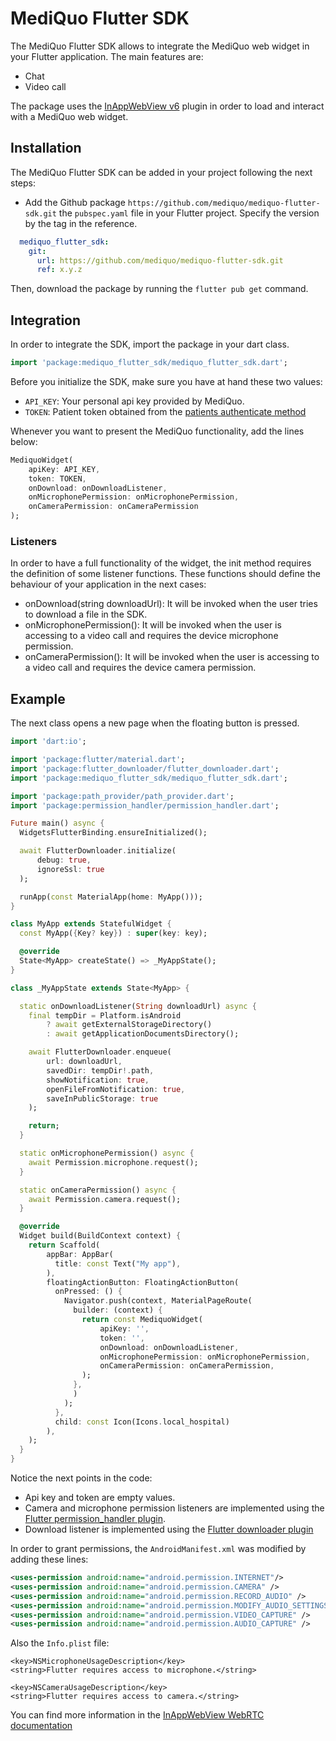 # MediQuo Flutter SDK

The MediQuo Flutter SDK allows to integrate the MediQuo web widget in your Flutter application. The main features are:
- Chat
- Video call

The package uses the [InAppWebView v6](https://inappwebview.dev/) plugin in order to load and interact with a MediQuo web widget. 

## Installation

The MediQuo Flutter SDK can be added in your project following the next steps:

- Add the Github package `https://github.com/mediquo/mediquo-flutter-sdk.git` the `pubspec.yaml` file in your Flutter project. Specify the version by the tag in the reference.

```yaml
  mediquo_flutter_sdk:
    git:
      url: https://github.com/mediquo/mediquo-flutter-sdk.git
      ref: x.y.z
```

Then, download the package by running the `flutter pub get` command.

## Integration

In order to integrate the SDK, import the package in your dart class.

```dart
import 'package:mediquo_flutter_sdk/mediquo_flutter_sdk.dart';
```

Before you initialize the SDK, make sure you have at hand these two values:
- `API_KEY`: Your personal api key provided by MediQuo.
- `TOKEN`: Patient token obtained from the [patients authenticate method](https://developer.mediquo.com/docs/api/patients/#authenticate)

Whenever you want to present the MediQuo functionality, add the lines below:

```dart
MediquoWidget(
    apiKey: API_KEY,
    token: TOKEN,
    onDownload: onDownloadListener,
    onMicrophonePermission: onMicrophonePermission,
    onCameraPermission: onCameraPermission
);
``` 

### Listeners

In order to have a full functionality of the widget, the init method requires the definition of some listener functions. These functions should define the behaviour of your application in the next cases:
- onDownload(string downloadUrl): It will be invoked when the user tries to download a file in the SDK. 
- onMicrophonePermission(): It will be invoked when the user is accessing to a video call and requires the device microphone permission.
- onCameraPermission(): It will be invoked when the user is accessing to a video call and requires the device camera permission.

## Example

The next class opens a new page when the floating button is pressed.

```dart
import 'dart:io';

import 'package:flutter/material.dart';
import 'package:flutter_downloader/flutter_downloader.dart';
import 'package:mediquo_flutter_sdk/mediquo_flutter_sdk.dart';

import 'package:path_provider/path_provider.dart';
import 'package:permission_handler/permission_handler.dart';

Future main() async {
  WidgetsFlutterBinding.ensureInitialized();

  await FlutterDownloader.initialize(
      debug: true,
      ignoreSsl: true
  );

  runApp(const MaterialApp(home: MyApp()));
}

class MyApp extends StatefulWidget {
  const MyApp({Key? key}) : super(key: key);

  @override
  State<MyApp> createState() => _MyAppState();
}

class _MyAppState extends State<MyApp> {

  static onDownloadListener(String downloadUrl) async {
    final tempDir = Platform.isAndroid
        ? await getExternalStorageDirectory()
        : await getApplicationDocumentsDirectory();

    await FlutterDownloader.enqueue(
        url: downloadUrl,
        savedDir: tempDir!.path,
        showNotification: true,
        openFileFromNotification: true,
        saveInPublicStorage: true
    );

    return;
  }

  static onMicrophonePermission() async {
    await Permission.microphone.request();
  }

  static onCameraPermission() async {
    await Permission.camera.request();
  }

  @override
  Widget build(BuildContext context) {
    return Scaffold(
        appBar: AppBar(
          title: const Text("My app"),
        ),
        floatingActionButton: FloatingActionButton(
          onPressed: () {
            Navigator.push(context, MaterialPageRoute(
              builder: (context) {
                return const MediquoWidget(
                    apiKey: '',
                    token: '',
                    onDownload: onDownloadListener,
                    onMicrophonePermission: onMicrophonePermission,
                    onCameraPermission: onCameraPermission,
                );
              },
              )
            );
          },
          child: const Icon(Icons.local_hospital)
        ),
    );
  }
}
```

Notice the next points in the code:
- Api key and token are empty values. 
- Camera and microphone permission listeners are implemented using the [Flutter permission_handler plugin](https://pub.dev/packages/permission_handler).
- Download listener is implemented using the [Flutter downloader plugin](https://pub.dev/packages/flutter_downloader)

In order to grant permissions, the `AndroidManifest.xml` was modified by adding these lines:

```xml
<uses-permission android:name="android.permission.INTERNET"/>
<uses-permission android:name="android.permission.CAMERA" />
<uses-permission android:name="android.permission.RECORD_AUDIO" />
<uses-permission android:name="android.permission.MODIFY_AUDIO_SETTINGS" />
<uses-permission android:name="android.permission.VIDEO_CAPTURE" />
<uses-permission android:name="android.permission.AUDIO_CAPTURE" />
```

Also the `Info.plist` file:
```
<key>NSMicrophoneUsageDescription</key>
<string>Flutter requires access to microphone.</string>

<key>NSCameraUsageDescription</key>
<string>Flutter requires access to camera.</string>
```

You can find more information in the [InAppWebView WebRTC documentation](https://inappwebview.dev/docs/web-rtc) 